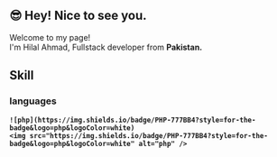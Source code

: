 ## 😎 Hey! Nice to see you.

Welcome to my page! <br />
I'm Hilal Ahmad, Fullstack developer  from <b>Pakistan<b>.

## Skill

### languages
    ![php](https://img.shields.io/badge/PHP-777BB4?style=for-the-badge&logo=php&logoColor=white)
    <img src="https://img.shields.io/badge/PHP-777BB4?style=for-the-badge&logo=php&logoColor=white" alt="php" />
